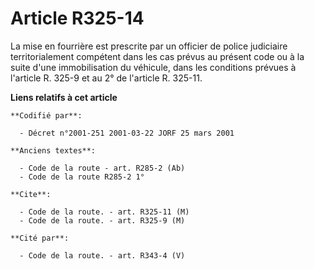 # Article R325-14

La mise en fourrière est prescrite par un officier de police judiciaire territorialement compétent dans les cas prévus au
présent code ou à la suite d'une immobilisation du véhicule, dans les conditions prévues à l'article R. 325-9 et au 2° de
l'article R. 325-11.

**Liens relatifs à cet article**

	**Codifié par**:

	  - Décret n°2001-251 2001-03-22 JORF 25 mars 2001

	**Anciens textes**:

	  - Code de la route - art. R285-2 (Ab)
	  - Code de la route R285-2 1°

	**Cite**:

	  - Code de la route. - art. R325-11 (M)
	  - Code de la route. - art. R325-9 (M)

	**Cité par**:

	  - Code de la route. - art. R343-4 (V)
